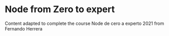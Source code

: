 # Node from Zero to expert

Content adapted to complete the course Node de cero a experto 2021 from Fernando Herrera